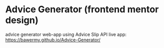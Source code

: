 # Advice Generator (frontend mentor design)
 advice generator web-app using Advice Slip API
live app: https://bawermy.github.io/Advice-Generator/

